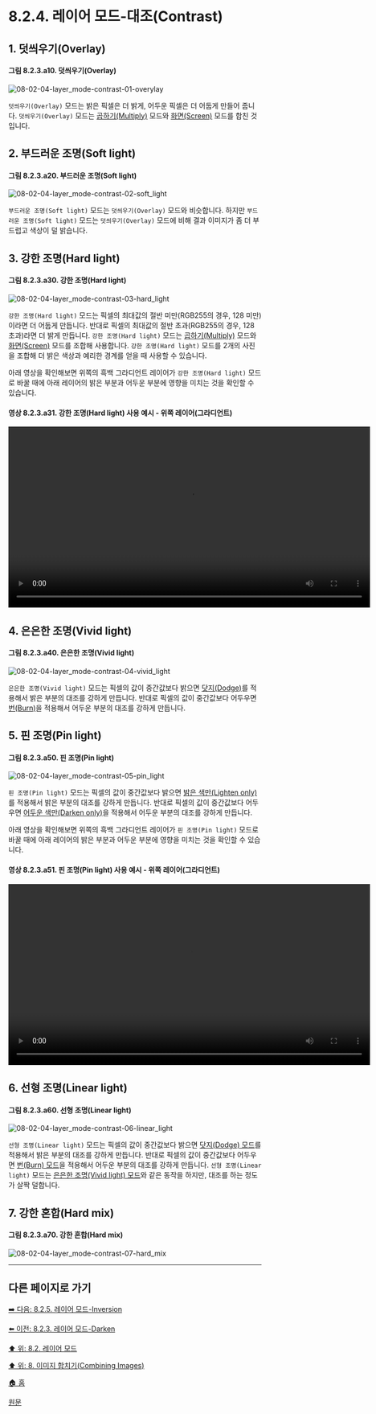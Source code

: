 # 8.2.4. 레이어 모드-대조(Contrast)
## 1. 덧씌우기(Overlay)
#### 그림 8.2.3.a10. 덧씌우기(Overlay)
![08-02-04-layer_mode-contrast-01-overylay](https://github.com/wonder13662/gimp/assets/15767104/9bebd04f-79a3-4588-bc22-7f058bf19732)

`덧씌우기(Overlay)` 모드는 밝은 픽셀은 더 밝게, 어두운 픽셀은 더 어둡게 만들어 줍니다. `덧씌우기(Overlay)` 모드는 [곱하기(Multiply)](https://wonder13662.github.io/gimp/2.10.36_ko/08-02-03-darken-layer-modes.html#3-%EA%B3%B1%ED%95%98%EA%B8%B0multiply) 모드와 [화면(Screen)](https://wonder13662.github.io/gimp/2.10.36_ko/08-02-02-lighten-layer-mode.html#3-%ED%99%94%EB%A9%B4screen) 모드를 합친 것입니다.

## 2. 부드러운 조명(Soft light)
#### 그림 8.2.3.a20. 부드러운 조명(Soft light)
![08-02-04-layer_mode-contrast-02-soft_light](https://github.com/wonder13662/gimp/assets/15767104/8e3e24ba-0476-46ae-b099-00650cff1f3b)

`부드러운 조명(Soft light)` 모드는 `덧씌우기(Overlay)` 모드와 비슷합니다. 하지만 `부드러운 조명(Soft light)` 모드는 `덧씌우기(Overlay)` 모드에 비해 결과 이미지가 좀 더 부드럽고 색상이 덜 밝습니다.

## 3. 강한 조명(Hard light)
#### 그림 8.2.3.a30. 강한 조명(Hard light)
![08-02-04-layer_mode-contrast-03-hard_light](https://github.com/wonder13662/gimp/assets/15767104/3121fc44-fd8a-400c-aecd-b5a353125dd2)

`강한 조명(Hard light)` 모드는 픽셀의 최대값의 절반 미만(RGB255의 경우, 128 미만)이라면 더 어둡게 만듭니다. 반대로 픽셀의 최대값의 절반 초과(RGB255의 경우, 128 초과)라면 더 밝게 만듭니다. `강한 조명(Hard light)` 모드는 [곱하기(Multiply)](https://wonder13662.github.io/gimp/2.10.36_ko/08-02-03-darken-layer-modes.html#3-%EA%B3%B1%ED%95%98%EA%B8%B0multiply) 모드와 [화면(Screen)](https://wonder13662.github.io/gimp/2.10.36_ko/08-02-02-lighten-layer-mode.html#3-%ED%99%94%EB%A9%B4screen) 모드를 조합해 사용합니다. `강한 조명(Hard light)` 모드를 2개의 사진을 조합해 더 밝은 색상과 예리한 경계를 얻을 때 사용할 수 있습니다.

아래 영상을 확인해보면 위쪽의 흑백 그라디언트 레이어가 `강한 조명(Hard light)` 모드로 바꿀 때에 아래 레이어의 밝은 부분과 어두운 부분에 영향을 미치는 것을 확인할 수 있습니다.

#### 영상 8.2.3.a31. 강한 조명(Hard light) 사용 예시 - 위쪽 레이어(그라디언트)
<video controls="controls" width="720" src="https://github.com/wonder13662/gimp/assets/15767104/69459325-9b49-42e8-aa9f-510fae7225f2"></video>

## 4. 은은한 조명(Vivid light)
#### 그림 8.2.3.a40. 은은한 조명(Vivid light)
![08-02-04-layer_mode-contrast-04-vivid_light](https://github.com/wonder13662/gimp/assets/15767104/858763f5-db0d-4246-8de3-ae54d8dd4e3a)

`은은한 조명(Vivid light)` 모드는 픽셀의 값이 중간값보다 밝으면 [닷지(Dodge)](https://wonder13662.github.io/gimp/2.10.36_ko/08-02-02-lighten-layer-mode.html#4-%EB%8B%B7%EC%A7%80dodge)를 적용해서 밝은 부분의 대조를 강하게 만듭니다. 반대로 픽셀의 값이 중간값보다 어두우면 [번(Burn)](https://wonder13662.github.io/gimp/2.10.36_ko/08-02-03-darken-layer-modes.html#4-%EB%B2%88burn)을 적용해서 어두운 부분의 대조를 강하게 만듭니다.

## 5. 핀 조명(Pin light)
#### 그림 8.2.3.a50. 핀 조명(Pin light)
![08-02-04-layer_mode-contrast-05-pin_light](https://github.com/wonder13662/gimp/assets/15767104/1b71a5bf-699b-4f08-86fc-c94ed930f362)

`핀 조명(Pin light)` 모드는 픽셀의 값이 중간값보다 밝으면 [밝은 색만(Lighten only)](https://wonder13662.github.io/gimp/2.10.36_ko/08-02-02-lighten-layer-mode.html#1-%EB%B0%9D%EC%9D%80-%EC%83%89%EB%A7%8Clighten-only)를 적용해서 밝은 부분의 대조를 강하게 만듭니다. 반대로 픽셀의 값이 중간값보다 어두우면 [어두운 색만(Darken only)](https://wonder13662.github.io/gimp/2.10.36_ko/08-02-03-darken-layer-modes.html#1-%EC%96%B4%EB%91%90%EC%9A%B4-%EC%83%89%EB%A7%8Cdarken-only)을 적용해서 어두운 부분의 대조를 강하게 만듭니다.

아래 영상을 확인해보면 위쪽의 흑백 그라디언트 레이어가 `핀 조명(Pin light)` 모드로 바꿀 때에 아래 레이어의 밝은 부분과 어두운 부분에 영향을 미치는 것을 확인할 수 있습니다.

#### 영상 8.2.3.a51. 핀 조명(Pin light) 사용 예시 - 위쪽 레이어(그라디언트)
<video controls="controls" width="720" src="https://github.com/wonder13662/gimp/assets/15767104/350df6a2-2d0d-4a03-b7dc-6d25d1b4e509"></video>

## 6. 선형 조명(Linear light)
#### 그림 8.2.3.a60. 선형 조명(Linear light)
![08-02-04-layer_mode-contrast-06-linear_light](https://github.com/wonder13662/gimp/assets/15767104/8c237518-856d-499e-80b1-5a636b0413cb)

`선형 조명(Linear light)` 모드는 픽셀의 값이 중간값보다 밝으면 [닷지(Dodge) 모드](https://wonder13662.github.io/gimp/2.10.36_ko/08-02-02-lighten-layer-mode.html#4-%EB%8B%B7%EC%A7%80dodge)를 적용해서 밝은 부분의 대조를 강하게 만듭니다. 반대로 픽셀의 값이 중간값보다 어두우면 [번(Burn) 모드](https://wonder13662.github.io/gimp/2.10.36_ko/08-02-03-darken-layer-modes.html#4-%EB%B2%88burn)을 적용해서 어두운 부분의 대조를 강하게 만듭니다. `선형 조명(Linear light)` 모드는 [은은한 조명(Vivid light) 모드](https://wonder13662.github.io/gimp/2.10.36_ko/08-02-04-contrast-layer-modes.html#4-%EC%9D%80%EC%9D%80%ED%95%9C-%EC%A1%B0%EB%AA%85vivid-light)와 같은 동작을 하지만, 대조를 하는 정도가 살짝 덜합니다.

## 7. 강한 혼합(Hard mix)
#### 그림 8.2.3.a70. 강한 혼합(Hard mix)
![08-02-04-layer_mode-contrast-07-hard_mix](https://github.com/wonder13662/gimp/assets/15767104/87b0abaf-9ebe-428f-95e5-8e7a32a644fd)

***

## 다른 페이지로 가기
[➡️ 다음: 8.2.5. 레이어 모드-Inversion](./08-02-05-inversion-layer-modes.md)

[⬅️ 이전: 8.2.3. 레이어 모드-Darken](./08-02-03-darken-layer-modes.md)

[⬆️ 위: 8.2. 레이어 모드](./08-02-00-layer-modes.md)

[⬆️ 위: 8. 이미지 합치기(Combining Images)](./08-00-combining-images.md)

[🏠 홈](./00-home.md)

[원문](https://docs.gimp.org/2.10/ko/layer-mode-group-contrast.html)
